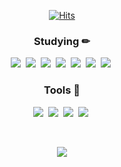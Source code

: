 <div align="center">
  
[![Hits](https://hits.seeyoufarm.com/api/count/incr/badge.svg?url=https%3A%2F%2Fgithub.com%2FSunwoongH&count_bg=%23E8F3E9&title_bg=%2365EDA5&icon=smugmug.svg&icon_color=%23E7E7E7&title=hits&edge_flat=false)](https://github.com/SunwoongH)
  
</div>
<h3 align="center">Studying ✏</h3>
<p align="center">
  <img src="https://img.shields.io/badge/Android-3DDC84?style=flat&logo=Android&logoColor=white"/>&nbsp
  <img src="https://img.shields.io/badge/Java-007396?style=flat&logo=OpenJDK&logoColor=white"/>&nbsp
  <img src="https://img.shields.io/badge/Kotlin-7F52FF?style=flat&logo=Kotlin&logoColor=white"/>&nbsp
  <img src="https://img.shields.io/badge/Python-3776AB?style=flat&logo=Python&logoColor=white"/>&nbsp
  <img src="https://img.shields.io/badge/Spring-6DB33F?style=flat&logo=Spring&logoColor=white"/>&nbsp
  <img src="https://img.shields.io/badge/SpringBoot-6DB33F?style=flat&logo=SpringBoot&logoColor=white"/>&nbsp
  <img src="https://img.shields.io/badge/MySQL-4479A1?style=flat&logo=MySQL&logoColor=white"/>&nbsp
</p>
<h3 align="center">Tools 🔨</h3>
<p align="center">
  <img src="https://img.shields.io/badge/Android Studio-3DDC84?style=flat&logo=AndroidStudio&logoColor=white"/>&nbsp
  <img src="https://img.shields.io/badge/IntelliJ IDEA-000000?style=flat&logo=IntelliJIDEA&logoColor=white"/>&nbsp
  <img src="https://img.shields.io/badge/Visual Studio Code-007ACC?style=flat&logo=VisualStudioCode&logoColor=white"/>&nbsp
  <img src="https://img.shields.io/badge/Notion-000000?style=flat&logo=Notion&logoColor=white"/>&nbsp
</p>
<br>
<p align="center">
  <a href="https://solved.ac/sunwoong"><img src="http://mazassumnida.wtf/api/v2/generate_badge?boj=sunwoong"/></a>
</p>
<!--
**SunwoongH/SunwoongH** is a ✨ _special_ ✨ repository because its `README.md` (this file) appears on your GitHub profile.

Here are some ideas to get you started:

- 🔭 I’m currently working on ...
- 🌱 I’m currently learning ...
- 👯 I’m looking to collaborate on ...
- 🤔 I’m looking for help with ...
- 💬 Ask me about ...
- 📫 How to reach me: ...
- 😄 Pronouns: ...
- ⚡ Fun fact: ...
-->
